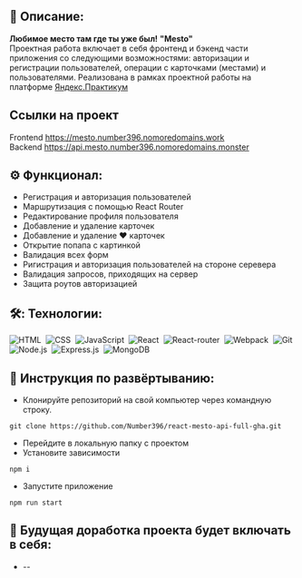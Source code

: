 ## 📖 Описание: 
**Любимое место там где ты уже был!**
**"Mesto"** <br />
  Проектная работа включает в себя фронтенд и бэкенд части приложения со следующими возможностями: авторизации и регистрации пользователей, операции с карточками (местами) и пользователями. Реализована в рамках проектной работы на платформе [Яндекс.Практикум](https://praktikum.yandex.ru/web/)

## Ссылки на проект
Frontend https://mesto.number396.nomoredomains.work <br />
Backend https://api.mesto.number396.nomoredomains.monster

## ⚙️ Функционал:

* Регистрация и авторизация пользователей
* Маршрутизация с помощью React Router
* Редактирование профиля пользователя
* Добавление и удаление карточек
* Добавление и удаление ❤️ карточек
* Открытие попапа с картинкой
* Валидация всех форм
* Ригистрация и авторизация пользователей на стороне серевера
* Валидация запросов, приходящих на сервер
* Защита роутов авторизацией

## 🛠️: Технологии:

![HTML](https://img.shields.io/badge/-HTML-05122A?style=flat&logo=HTML5)&nbsp;
![CSS](https://img.shields.io/badge/-CSS-05122A?style=flat&logo=CSS3&logoColor=1572B6)&nbsp;
![JavaScript](https://img.shields.io/badge/-JavaScript-05122A?style=flat&logo=javascript)&nbsp;
![React](https://img.shields.io/badge/-React-05122A?style=flat&logo=react)&nbsp;
![React-router](https://img.shields.io/badge/-React_Router-05122A?style=flat&logo=react-router)&nbsp;
![Webpack](https://img.shields.io/badge/-Webpack-05122A?style=flat&logo=webpack)&nbsp;
![Git](https://img.shields.io/badge/-Git-05122A?style=flat&logo=git)&nbsp;
![Node.js](https://img.shields.io/badge/-Node.js-05122A?style=flat&logo=node.js)&nbsp;
![Express.js](https://img.shields.io/badge/-Express.js-05122A?style=flat&logo=Express.js&logoColor=1572B6)&nbsp;
![MongoDB](https://img.shields.io/badge/-MongoDB-05122A?style=flat&logo=mongodb)&nbsp;

## 🚀 Инструкция по развёртыванию:
* Клонируйте репозиторий на свой компьютер через командную строку.
```
git clone https://github.com/Number396/react-mesto-api-full-gha.git
```
* Перейдите в локальную папку с проектом
* Установите зависимости
```
npm i
```
* Запустите приложение
```
npm run start
```

## 🤖 Будущая доработка проекта будет включать в себя: 
* --
